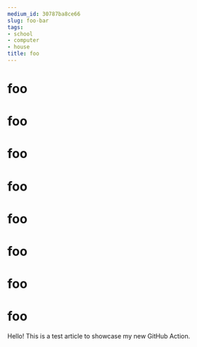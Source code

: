 ```yaml
---
medium_id: 30787ba8ce66
slug: foo-bar
tags:
- school
- computer
- house
title: foo
---
```


# foo
# foo
# foo
# foo
# foo
# foo
# foo
# foo
Hello! This is a test article to showcase my new GitHub Action.